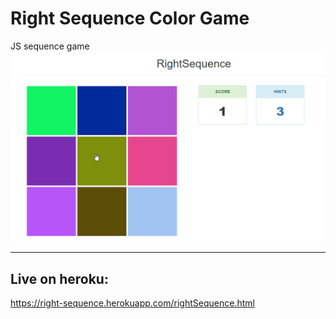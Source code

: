 # Right Sequence Color Game
JS sequence game
![Alt text](img/game.png "Title")
<hr>

## Live on heroku:
https://right-sequence.herokuapp.com/rightSequence.html
